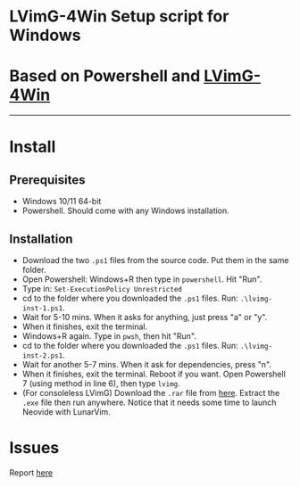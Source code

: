 # LVimG-4Win Setup script for Windows
# Based on Powershell and [LVimG-4Win](https://github.com/imchocomint/lvimg-4win)
-----------------------------------------------------------------------------------
# Install
## Prerequisites
- Windows 10/11 64-bit
- Powershell. Should come with any Windows installation.

## Installation
- Download the two `.ps1` files from the source code. Put them in the same folder.
- Open Powershell: Windows+R then type in `powershell`. Hit "Run".
- Type in: `Set-ExecutionPolicy Unrestricted`
- cd to the folder where you downloaded the `.ps1` files. Run: `.\lvimg-inst-1.ps1`.
- Wait for 5-10 mins. When it asks for anything, just press "a" or "y".
- When it finishes, exit the terminal.
- Windows+R again. Type in `pwsh`, then hit "Run".
- cd to the folder where you downloaded the `.ps1` files. Run: `.\lvimg-inst-2.ps1`.
- Wait for another 5-7 mins. When it ask for dependencies, press "n".
- When it finishes, exit the terminal. Reboot if you want. Open Powershell 7 (using method in line 6), then type `lvimg`.
- (For consoleless LVimG) Download the `.rar` file from [here](https://github.com/imchocomint/lvimg-4win/releases/). Extract the `.exe` file then run anywhere. Notice that it needs some time to launch Neovide with LunarVim.

# Issues
Report [here](https://github.com/imchocomint/lvimg-4win-setup/issues)
